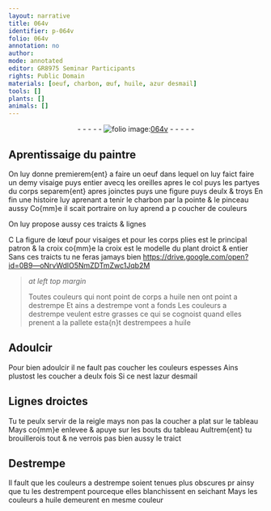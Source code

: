 ```yaml
---
layout: narrative
title: 064v
identifier: p-064v
folio: 064v
annotation: no
author:
mode: annotated
editor: GR8975 Seminar Participants
rights: Public Domain
materials: [oeuf, charbon, œuf, huile, azur desmail]
tools: []
plants: []
animals: []
---
```


<div class="folio" align="center">- - - - - <a href="http://gallica.bnf.fr/ark:/12148/btv1b10500001g/f134.image" target="_blank"><img src="https://cu-mkp.github.io/2017-workshop-edition/assets/photo-icon.png" alt="folio image: " style="display:inline-block; margin-bottom:-3px;"/>064v</a> - - - - - </div>  
  

## Aprentissaige du <span class="pro">paintre</span>

 
On luy donne premierem{ent} a faire un <span class="m">oeuf</span> dans lequel on luy
 faict faire un demy visaige puys entier avecq les oreilles
 apres le col puys les partyes du corps separem{ent} apres
 joinctes puys une figure puys deulx & troys En fin une
 histoire luy aprenant a tenir le <span class="m">charbon</span> par la pointe
 & le pinceau aussy Co{mm}e il scait portraire on luy aprend
 a p coucher de couleurs
 
On luy propose aussy ces traicts &
 lignes
 
C La figure de l<span class="m">œuf</span> pour visaiges et pour les corps plies est le principal
 patron & la croix co{mm}e la croix est le modelle du plant
 droict & entier Sans ces traicts tu ne feras jamays bien
   https://drive.google.com/open?id=0B9—oNrvWdlO5NmZDTmZwc1Jqb2M  
> *at left top margin*
> 
>   Toutes couleurs qui nont point de corps
 a <span class="m">huile</span> nen ont point a destrempe Et
 ains a destrempe vont a fonds Les
 couleurs a destrempe veulent estre grasses
 ce qui se cognoist quand elles prenent
 a la pallete
 esta{n}t destrempees
 a <span class="m">huile</span>
 
 
  

## Adoulcir

 
Pour bien adoulcir il ne fault pas coucher les couleurs espesses
 Ains plustost les coucher a deulx fois Si ce nest l<span class="m">azur desmail</span>
 
 
  

## Lignes droictes

 
Tu te peulx servir de la reigle mays non pas la coucher
 a plat sur le tableau Mays co{mm}e enlevee & apuye sur les
 bouts du tableau Aultrem{ent} tu brouillerois tout & ne verrois
 pas bien aussy le traict
 
 
  

## Destrempe

 
Il fault que les couleurs a destrempe soient tenues plus obscures pr
 ainsy que tu les destrempent pourceque elles blanchissent en seichant Mays les couleurs a <span class="m">huile</span> demeurent
 en mesme couleur
 
